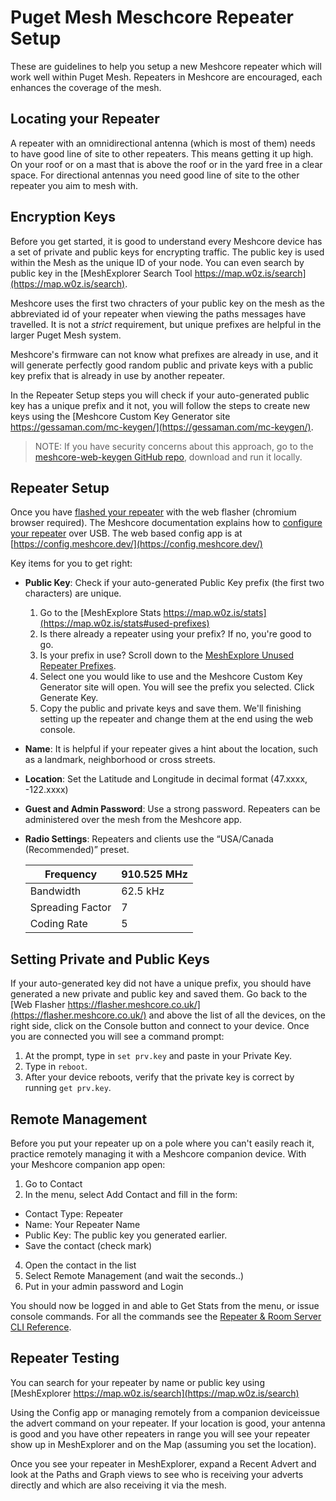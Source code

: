 # Puget Mesh Meschcore Repeater Setup

These are guidelines to help you setup a new Meshcore repeater which will work well within Puget Mesh. Repeaters in Meshcore are encouraged, each enhances the coverage of the mesh.

## Locating your Repeater

A repeater with an omnidirectional antenna (which is most of them) needs to have good line of site to other repeaters. This means getting it up high. On your roof or on a mast that is above the roof or in the yard free in a clear space. For directional antennas you need good line of site to the other repeater you aim to mesh with.

## Encryption Keys

Before you get started, it is good to understand every Meshcore device has a set of private and public keys for encrypting traffic.  The public key is used within the Mesh as the unique ID of your node. You can even search by public key in the [MeshExplorer Search Tool https://map.w0z.is/search](https://map.w0z.is/search).

Meshcore uses the first two chracters of your public key on the mesh as the abbreviated id of your repeater when viewing the paths messages have travelled. It is not a _strict_ requirement, but unique prefixes are helpful in the larger Puget Mesh system.

Meshcore's firmware can not know what prefixes are already in use, and it will generate perfectly good random public and private keys with a public key prefix that is already in use by another repeater. 

In the Repeater Setup steps you will check if your auto-generated public key has a unique prefix and it not, you will follow the steps to create new keys using the [Meshcore Custom Key Generator site https://gessaman.com/mc-keygen/](https://gessaman.com/mc-keygen/).

>NOTE: If you have security concerns about this approach, go to the [meshcore-web-keygen GitHub repo](https://github.com/agessaman/meshcore-web-keygen), download and run it locally.

## Repeater Setup

Once you have [flashed your repeater](https://flasher.meshcore.co.uk/) with the web flasher (chromium browser required). The Meshcore documentation explains how to [configure your repeater](https://github.com/meshcore-dev/MeshCore/blob/main/docs/faq.md#31-q-how-do-you-configure-a-repeater-or-a-room-server) over USB.  The web based config app is at [https://config.meshcore.dev/](https://config.meshcore.dev/)

Key items for you to get right:

- **Public Key**: Check if your auto-generated Public Key prefix (the first two characters) are unique.

  1. Go to the [MeshExplore Stats https://map.w0z.is/stats](https://map.w0z.is/stats#used-prefixes)
  2. Is there already a repeater using your prefix? If no, you're good to go.
  3. Is your prefix in use? Scroll down to the [MeshExplore Unused Repeater Prefixes](https://map.w0z.is/stats#unused-prefixes).
  4. Select one you would like to use and the Meshcore Custom Key Generator site will open. You will see the prefix you selected. Click Generate Key.
  5. Copy the public and private keys and save them. We'll finishing setting up the repeater and change them at the end using the web console.

- **Name**: It is helpful if your repeater gives a hint about the location, such as a landmark, neighborhood or cross streets.
- **Location**: Set the Latitude and Longitude in decimal format (47.xxxx, -122.xxxx)
- **Guest and Admin Password**: Use a strong password. Repeaters can be administered over the mesh from the Meshcore app.
- **Radio Settings**: Repeaters and clients use the “USA/Canada (Recommended)” preset.

    Frequency | 910.525 MHz
    -- | --
    Bandwidth | 62.5 kHz
    Spreading Factor | 7
    Coding Rate | 5

## Setting Private and Public Keys

If your auto-generated key did not have a unique prefix, you should have generated a new private and public key and saved them. Go back to the [Web Flasher https://flasher.meshcore.co.uk/](https://flasher.meshcore.co.uk/) and above the list of all the devices, on the right side, click on the Console button and connect to your device. Once you are connected you will see a command prompt:

  1. At the prompt, type in `set prv.key` and paste in your Private Key.
  2. Type in `reboot`.
  3. After your device reboots, verify that the private key is correct by running `get prv.key`.

## Remote Management

Before you put your repeater up on a pole where you can't easily reach it, practice remotely managing it with a Meshcore companion device. With your Meshcore companion app open:

1. Go to Contact
2. In the menu, select Add Contact and fill in the form:
  - Contact Type: Repeater
  - Name: Your Repeater Name
  - Public Key: The public key you generated earlier.
  - Save the contact (check mark)
4. Open the contact in the list
5. Select Remote Management (and wait the seconds..)
6. Put in your admin password and Login

You should now be logged in and able to Get Stats from the menu, or issue console commands. For all the commands see the [Repeater & Room Server CLI Reference](https://github.com/meshcore-dev/MeshCore/wiki/Repeater-&-Room-Server-CLI-Reference).

## Repeater Testing

You can search for your repeater by name or public key using [MeshExplorer https://map.w0z.is/search](https://map.w0z.is/search)

Using the Config app or managing remotely from a companion deviceissue the advert command on your repeater. If your location is good, your antenna is good and you have other repeaters in range you will see your repeater show up in MeshExplorer and on the Map (assuming you set the location).

Once you see your repeater in MeshExplorer, expand a Recent Advert and look at the Paths and Graph views to see who is receiving your adverts directly and which are also receiving it via the mesh.
